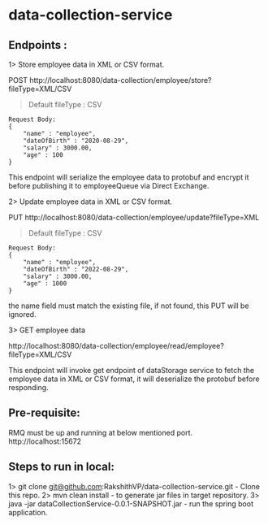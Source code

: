 # data-collection-service

## Endpoints : 

1>  Store employee data in XML or CSV format.

POST http://localhost:8080/data-collection/employee/store?fileType=XML/CSV

> Default fileType : CSV

```
Request Body:
{
    "name" : "employee",
    "dateOfBirth" : "2020-08-29",
    "salary" : 3000.00,
    "age" : 100
}
```

This endpoint will serialize the employee data to protobuf and encrypt it before publishing it to employeeQueue via Direct Exchange.

2>  Update employee data in XML or CSV format.

PUT http://localhost:8080/data-collection/employee/update?fileType=XML

> Default fileType : CSV

```
Request Body:
{
    "name" : "employee",
    "dateOfBirth" : "2022-08-29",
    "salary" : 3000.00,
    "age" : 1000
}
```

the name field must match the existing file, if not found, this PUT will be ignored.

3> GET employee data

http://localhost:8080/data-collection/employee/read/employee?fileType=XML/CSV

This endpoint will invoke get endpoint of dataStorage service to fetch the employee data in XML or CSV format, it will deserialize the protobuf before responding.

## Pre-requisite:
RMQ must be up and running at below mentioned port.
http://localhost:15672

## Steps to run in local:
1> git clone git@github.com:RakshithVP/data-collection-service.git - Clone this repo.
2> mvn clean install - to generate jar files in target repository.
3> java -jar dataCollectionService-0.0.1-SNAPSHOT.jar - run the spring boot application.
